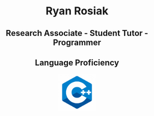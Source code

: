 # <div align="center">Ryan Rosiak</div>
## <div align="center">Research Associate - Student Tutor - Programmer</div>
## <div align="center">Language Proficiency</div>
<div align="center">
  <img src="Pictures/cpp.png" width="100"></img>
</div>
<!--
**spa542/spa542** is a ✨ _special_ ✨ repository because its `README.md` (this file) appears on your GitHub profile.

Here are some ideas to get you started:

- 🔭 I’m currently working on ...
- 🌱 I’m currently learning ...
- 👯 I’m looking to collaborate on ...
- 🤔 I’m looking for help with ...
- 💬 Ask me about ...
- 📫 How to reach me: ...
- 😄 Pronouns: ...
- ⚡ Fun fact: ...
-->
